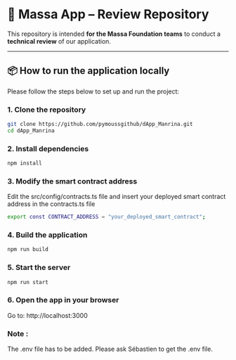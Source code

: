 # 🚀 Massa App – Review Repository

This repository is intended **for the Massa Foundation teams** to conduct a **technical review** of our application.

---

## 📦 How to run the application locally

Please follow the steps below to set up and run the project:

### 1. Clone the repository

```bash
git clone https://github.com/pymoussgithub/dApp_Manrina.git
cd dApp_Manrina
```

### 2. Install dependencies
```bash
npm install
```
### 3. Modify the smart contract address
Edit the src/config/contracts.ts file and insert your deployed smart contract address in the contracts.ts file
```bash
export const CONTRACT_ADDRESS = "your_deployed_smart_contract";
```

### 4. Build the application
```bash
npm run build
```
### 5. Start the server
```bash
npm run start
```
### 6. Open the app in your browser

Go to: http://localhost:3000

### Note : 
The .env file has to be added. Please ask Sébastien to get the .env file. 
